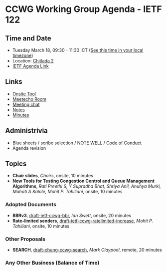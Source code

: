 # CCWG Working Group Agenda - IETF 122

## Time and Date

* Tuesday March 18, 09:30 - 11:30 ICT ([See this time in your local timezone](https://www.timeanddate.com/worldclock/fixedtime.html?msg=CCWG+at+IETF+122&iso=20250318T0930&p1=28&ah=2))
* Location: [Chitlada 2](https://datatracker.ietf.org/meeting/122/floor-plan?room=chitlada-2)
* [IETF Agenda Link](https://datatracker.ietf.org/meeting/122/agenda/?show=ccwg)

## Links

* [Onsite Tool](https://meetings.conf.meetecho.com/onsite122/?group=ccwg&short=ccwg&item=1)
* [Meetecho Room](https://meetings.conf.meetecho.com/ietf122/?group=ccwg&short=ccwg&item=1)
* [Meeting chat](https://zulip.ietf.org/#narrow/stream/ccwg)
* [Notes](https://notes.ietf.org/notes-ietf-122-ccwg)
* [Minutes](https://datatracker.ietf.org/doc/minutes-122-ccwg/)

## Administrivia

* Blue sheets / scribe selection / [NOTE WELL](https://www.ietf.org/about/note-well.html) / [Code of Conduct](https://www.rfc-editor.org/rfc/rfc7154.html)
* Agenda revision

## Topics

- **Chair slides**, _Chairs_, onsite, 10 minutes
- **New Tools for Testing Congestion Control and Queue Management Algorithms**, _Rati Preethi S, Y Supradha Bhat, Shriya Anil, Anuhya Murki, Mahati A Kalale, Mohit P. Tahiliani_, onsite, 10 minutes

### Adopted Documents

- **BBRv3**, [draft-ietf-ccwg-bbr](https://datatracker.ietf.org/doc/draft-ietf-ccwg-bbr/), _Ian Swett_, onsite, 20 minutes
- **Rate-limited senders**, [draft-ietf-ccwg-ratelimited-increase](https://datatracker.ietf.org/doc/draft-ietf-ccwg-ratelimited-increase/), _Mohit P. Tahiliani_, onsite, 10 minutes

### Other Proposals

- **SEARCH**, [draft-chung-ccwg-search](https://datatracker.ietf.org/doc/draft-chung-ccwg-search/), _Mark Claypool_, remote, 20 minutes

### Any Other Business (Balance of Time)
